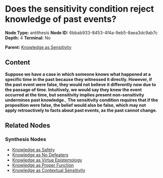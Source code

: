 # Does the sensitivity condition reject knowledge of past events?

**Node Type:** antithesis
**Node ID:** 6bbab933-8453-4f4a-9eb5-8aea3dc9ab7c
**Depth:** 4
**Terminal:** No

**Parent:** [Knowledge as Sensitivity](knowledge-as-sensitivity-synthesis-b485a51d-b437-48f4-9b30-890f168c4255.md)

## Content

**Suppose we have a case in which someone knows what happened at a specific time in the past because they witnessed it directly. However, if the past event were false, they would not believe it differently now due to the passage of time. Intuitively, we would say they knew the event occurred at the time, but sensitivity implies present non-sensitivity undermines past knowledge.**, **The sensitivity condition requires that if the proposition were false, the belief would also be false, which may not apply retroactively to facts about past events, as the past cannot change.**

## Related Nodes

### Synthesis Nodes

- [Knowledge as Safety](knowledge-as-safety-synthesis-a5749585-09e5-4060-b2b0-121aa68541b0.md)
- [Knowledge as No Defeaters](knowledge-as-no-defeaters-synthesis-c37ddee3-d6c0-4f7e-86e0-e9e565b08eac.md)
- [Knowledge as Virtue Epistemology](knowledge-as-virtue-epistemology-synthesis-d78cc46c-eeb1-47cd-9157-a1778ac57925.md)
- [Knowledge as Proper Function](knowledge-as-proper-function-synthesis-fc5c5558-ce97-4409-a52a-2f8721e73cf7.md)
- [Knowledge as Contextual Sensitivity](knowledge-as-contextual-sensitivity-synthesis-ec4c8f27-1685-40c6-8ab3-73203f439553.md)
